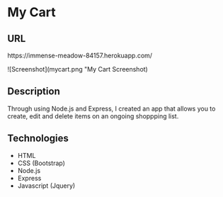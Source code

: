 <h1>My Cart</h1>

<h2>URL</h2>
https://immense-meadow-84157.herokuapp.com/

![Screenshot](mycart.png "My Cart Screenshot)

<h2>Description</h2>
Through using Node.js and Express, I created an app that allows you to create, edit and delete items on an ongoing shoppping list. 

<h2>Technologies</h2>
<ul>
<li>HTML</li>
<li>CSS (Bootstrap)</li>
<li>Node.js</li>
<li>Express</li>
<li>Javascript (Jquery)</li>
</ul>
